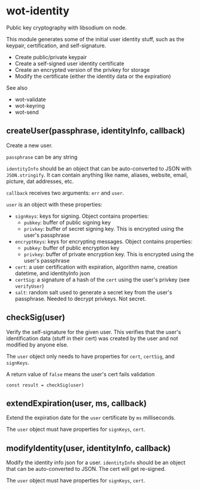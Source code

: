 # wot-identity

Public key cryptography with libsodium on node.

This module generates some of the initial user identity stuff, such as the keypair, certification, and self-signature.

- Create public/private keypair
- Create a self-signed user identity certificate
- Create an encrypted version of the privkey for storage
- Modify the certificate (either the identity data or the expiration)

See also
- wot-validate
- wot-keyring
- wot-send

## createUser(passphrase, identityInfo, callback)

Create a new user.

`passphrase` can be any string

`identityInfo` should be an object that can be auto-converted to JSON with `JSON.stringify`. It can contain anything like name, aliases, website, email, picture, dat addresses, etc.

`callback` receives two arguments: `err` and `user`.

`user` is an object with these properties:

- `signKeys`: keys for signing. Object contains properties:
  - `pubkey`: buffer of public signing key
  - `privkey`: buffer of secret signing key. This is encrypted using the user's passphrase
- `encryptKeys`: keys for encrypting messages. Object contains properties:
  - `pubkey`: buffer of public encryption key
  - `privkey`: buffer of private encryption key. This is encrypted using the user's passphrase
- `cert`: a user certification with expiration, algorithm name, creation datetime, and identityInfo json
- `certSig`: a signature of a hash of the `cert` using the user's privkey (see `verifyUser`)
- `salt`: random salt used to generate a secret key from the user's passphrase. Needed to decrypt privkeys. Not secret.

## checkSig(user)

Verify the self-signature for the given user. This verifies that the user's identification data (stuff in their cert) was created by the user and not modified by anyone else.

The `user` object only needs to have properties for `cert`, `certSig`, and `signKeys`.

A return value of `false` means the user's cert fails validation

```
const result = checkSig(user)
```

## extendExpiration(user, ms, callback)

Extend the expiration date for the `user` certificate by `ms` milliseconds.

The `user` object must have properties for `signKeys`, `cert`.

## modifyIdentity(user, identityInfo, callback)

Modify the identity info json for a user. `identityInfo` should be an object that can be auto-converted to JSON. The cert will get re-signed.

The `user` object must have properties for `signKeys`, `cert`.
